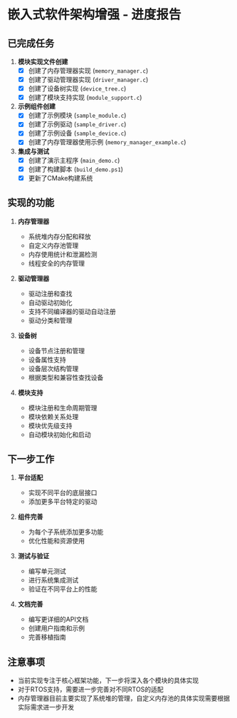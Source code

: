 # 嵌入式软件架构增强 - 进度报告

## 已完成任务

1. **模块实现文件创建**
   - [x] 创建了内存管理器实现 (`memory_manager.c`)
   - [x] 创建了驱动管理器实现 (`driver_manager.c`)
   - [x] 创建了设备树实现 (`device_tree.c`)
   - [x] 创建了模块支持实现 (`module_support.c`)

2. **示例组件创建**
   - [x] 创建了示例模块 (`sample_module.c`)
   - [x] 创建了示例驱动 (`sample_driver.c`)
   - [x] 创建了示例设备 (`sample_device.c`)
   - [x] 创建了内存管理器使用示例 (`memory_manager_example.c`)

3. **集成与测试**
   - [x] 创建了演示主程序 (`main_demo.c`)
   - [x] 创建了构建脚本 (`build_demo.ps1`)
   - [x] 更新了CMake构建系统

## 实现的功能

1. **内存管理器**
   - 系统堆内存分配和释放
   - 自定义内存池管理
   - 内存使用统计和泄漏检测
   - 线程安全的内存管理

2. **驱动管理器**
   - 驱动注册和查找
   - 自动驱动初始化
   - 支持不同编译器的驱动自动注册
   - 驱动分类和管理

3. **设备树**
   - 设备节点注册和管理
   - 设备属性支持
   - 设备层次结构管理
   - 根据类型和兼容性查找设备

4. **模块支持**
   - 模块注册和生命周期管理
   - 模块依赖关系处理
   - 模块优先级支持
   - 自动模块初始化和启动

## 下一步工作

1. **平台适配**
   - 实现不同平台的底层接口
   - 添加更多平台特定的驱动

2. **组件完善**
   - 为每个子系统添加更多功能
   - 优化性能和资源使用

3. **测试与验证**
   - 编写单元测试
   - 进行系统集成测试
   - 验证在不同平台上的性能

4. **文档完善**
   - 编写更详细的API文档
   - 创建用户指南和示例
   - 完善移植指南

## 注意事项

- 当前实现专注于核心框架功能，下一步将深入各个模块的具体实现
- 对于RTOS支持，需要进一步完善对不同RTOS的适配
- 内存管理器目前主要实现了系统堆的管理，自定义内存池的具体实现需要根据实际需求进一步开发

